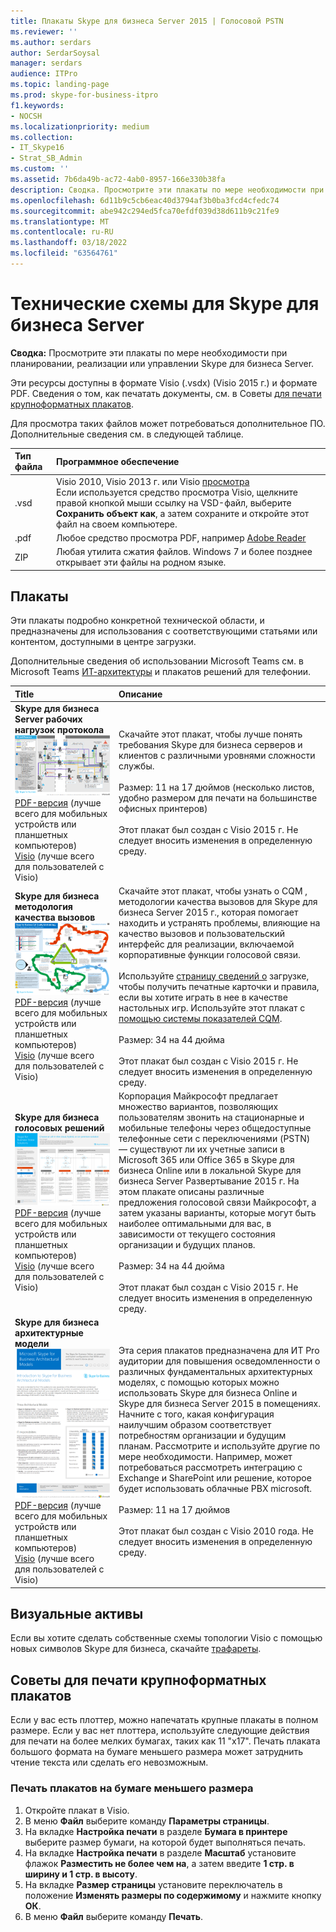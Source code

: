 ```yaml
---
title: Плакаты Skype для бизнеса Server 2015 | Голосовой PSTN
ms.reviewer: ''
ms.author: serdars
author: SerdarSoysal
manager: serdars
audience: ITPro
ms.topic: landing-page
ms.prod: skype-for-business-itpro
f1.keywords:
- NOCSH
ms.localizationpriority: medium
ms.collection:
- IT_Skype16
- Strat_SB_Admin
ms.custom: ''
ms.assetid: 7b6da49b-ac72-4ab0-8957-166e330b38fa
description: Сводка. Просмотрите эти плакаты по мере необходимости при планировании, реализации или управлении Skype для бизнеса Server.
ms.openlocfilehash: 6d11b9c5cb6eac40d3794af3b0ba3fcd4cfedc74
ms.sourcegitcommit: abe942c294ed5fca70efdf039d38d611b9c21fe9
ms.translationtype: MT
ms.contentlocale: ru-RU
ms.lasthandoff: 03/18/2022
ms.locfileid: "63564761"
---
```

# <a name="technical-diagrams-for-skype-for-business-server"></a>Технические схемы для Skype для бизнеса Server

**Сводка:** Просмотрите эти плакаты по мере необходимости при планировании, реализации или управлении Skype для бизнеса Server.

Эти ресурсы доступны в формате Visio (.vsdx) (Visio 2015 г.) и формате PDF. Сведения о том, как печатать документы, см. в Советы [для печати крупноформатных плакатов](technical-diagrams.md#tips).

Для просмотра таких файлов может потребоваться дополнительное ПО. Дополнительные сведения см. в следующей таблице.

|Тип файла|Программное обеспечение|
|:--- |:--- |
|.vsd |Visio 2010, Visio 2013 г. или Visio [просмотра](https://go.microsoft.com/fwlink/p/?LinkId=393676) <br/> Если используется средство просмотра Visio, щелкните правой кнопкой мыши ссылку на VSD-файл, выберите **Сохранить объект как**, а затем сохраните и откройте этот файл на своем компьютере. |
|.pdf |Любое средство просмотра PDF, например [Adobe Reader](https://go.microsoft.com/fwlink/p/?LinkId=393675) |
|ZIP |Любая утилита сжатия файлов. Windows 7 и более позднее открывает эти файлы на родном языке. |

## <a name="posters"></a>Плакаты

Эти плакаты подробно конкретной технической области, и предназначены для использования с соответствующими статьями или контентом, доступными в центре загрузки.

Дополнительные сведения об использовании Microsoft Teams см. в Microsoft Teams [ИТ-архитектуры](/MicrosoftTeams/teams-architecture-solutions-posters) и плакатов решений для телефонии.

|Title|Описание|
|:---|:---|
|**Skype для бизнеса Server рабочих нагрузок протокола** <br/>![Плакат Рабочих нагрузок протокола SfB.](media/0dccf933-eab3-4793-a8a4-4f6b9b0b4fa0.png)<br/>[PDF-версия](https://go.microsoft.com/fwlink/p/?LinkId=550989) (лучше всего для мобильных устройств или планшетных компьютеров) <br/> [Visio](https://go.microsoft.com/fwlink/p/?LinkId=550991) (лучше всего для пользователей с Visio) |Скачайте этот плакат, чтобы лучше понять требования Skype для бизнеса серверов и клиентов с различными уровнями сложности службы.<br/> <br/> Размер: 11 на 17 дюймов (несколько листов, удобно размером для печати на большинстве офисных принтеров) <br/> <br/> Этот плакат был создан с Visio 2015 г. Не следует вносить изменения в определенную среду. |
|**Skype для бизнеса методология качества вызовов** <br/> ![Плакат "Методология качества вызовов". ](media/69d33707-8dc4-446a-8d72-0a77be59a64a.png)[PDF-версия](https://go.microsoft.com/fwlink/p/?LinkId=617899) (лучше всего для мобильных устройств или планшетных компьютеров) <br/> [Visio](https://go.microsoft.com/fwlink/p/?LinkId=617900) (лучше всего для пользователей с Visio) |Скачайте этот плакат, чтобы узнать о CQM , методологии качества вызовов для Skype для бизнеса Server 2015 г., которая помогает находить и устранять проблемы, влияющие на качество вызовов и пользовательский интерфейс для реализации, включаемой корпоративные функции голосовой связи. <br/> <br/> Используйте [страницу сведений о](https://go.microsoft.com/fwlink/p/?LinkId=617898) загрузке, чтобы получить печатные карточки и правила, если вы хотите играть в нее в качестве настольных игр. Используйте этот плакат с [помощью системы показателей CQM](https://go.microsoft.com/fwlink/p/?LinkId=617904). <br/><br/> Размер: 34 на 44 дюйма <br/> <br/> Этот плакат был создан с Visio 2015 г. Не следует вносить изменения в определенную среду. |
|**Skype для бизнеса голосовых решений** <br/> ![Планирование плаката голосовых решений.](media/1d3371f3-d554-4d6b-ac4f-a927bbe50b26.png) <br/> [PDF-версия](https://go.microsoft.com/fwlink/?linkid=869123) (лучше всего для мобильных устройств или планшетных компьютеров) <br/> [Visio](https://go.microsoft.com/fwlink/?linkid=869124) (лучше всего для пользователей с Visio) |Корпорация Майкрософт предлагает множество вариантов, позволяющих пользователям звонить на стационарные и мобильные телефоны через общедоступные телефонные сети с переключениями (PSTN) — существуют ли их учетные записи в Microsoft 365 или Office 365 в Skype для бизнеса Online или в локальной Skype для бизнеса Server  Развертывание 2015 г. На этом плакате описаны различные предложения голосовой связи Майкрософт, а затем указаны варианты, которые могут быть наиболее оптимальными для вас, в зависимости от текущего состояния организации и будущих планов. <br/> <br/> Размер: 34 на 44 дюйма <br/><br/> Этот плакат был создан с Visio 2015 г. Не следует вносить изменения в определенную среду. |
|**Skype для бизнеса архитектурные модели** <br/> ![Skype для бизнеса архитектурные модели.](media/0734153f-af7b-4cf3-b095-96bdd1de3fb0.png) <br/> [PDF-версия](https://go.microsoft.com/fwlink/?linkid=869125) (лучше всего для мобильных устройств или планшетных компьютеров) <br/> [Visio](https://go.microsoft.com/fwlink/?linkid=869126) (лучше всего для пользователей с Visio) |Эта серия плакатов предназначена для ИТ Pro аудитории для повышения осведомленности о различных фундаментальных архитектурных моделях, с помощью которых можно использовать Skype для бизнеса Online и Skype для бизнеса Server 2015 в помещениях. Начните с того, какая конфигурация наилучшим образом соответствует потребностям организации и будущим планам. Рассмотрите и используйте другие по мере необходимости. Например, может потребоваться рассмотреть интеграцию с Exchange и SharePoint или решение, которое будет использовать облачные PBX microsoft. <br/><br/> Размер: 11 на 17 дюймов <br/><br/> Этот плакат был создан с Visio 2010 года. Не следует вносить изменения в определенную среду. |

## <a name="visual-assets"></a>Визуальные активы

Если вы хотите сделать собственные схемы топологии Visio с помощью новых символов Skype для бизнеса, скачайте [трафареты](https://go.microsoft.com/fwlink/p/?LinkId=550985).

## <a name="tips-for-printing-large-format-posters"></a>Советы для печати крупноформатных плакатов

<a name="tips"> </a>

Если у вас есть плоттер, можно напечатать крупные плакаты в полном размере. Если у вас нет плоттера, используйте следующие действия для печати на более мелких бумагах, таких как 11 "x17". Печать плаката большого формата на бумаге меньшего размера может затруднить чтение текста или сделать его невозможным.

### <a name="print-posters-on-smaller-paper"></a>Печать плакатов на бумаге меньшего размера

1. Откройте плакат в Visio.
2. В меню **Файл** выберите команду **Параметры страницы**.
3. На вкладке **Настройка печати** в разделе **Бумага в принтере** выберите размер бумаги, на которой будет выполняться печать.
4. На вкладке **Настройка печати** в разделе **Масштаб** установите флажок **Разместить не более чем на**, а затем введите **1 стр. в ширину и 1 стр. в высоту**.
5. На вкладке **Размер страницы** установите переключатель в положение **Изменять размеры по содержимому** и нажмите кнопку **ОК**.
6. В меню **Файл** выберите команду **Печать**.